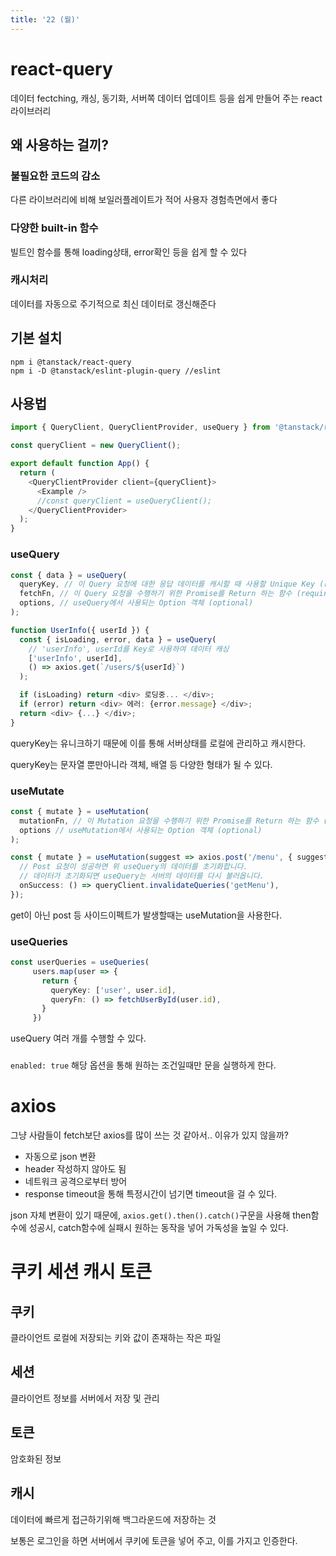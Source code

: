 ```yaml
---
title: '22 (월)'
---
```


# react-query

데이터 fectching, 캐싱, 동기화, 서버쪽 데이터 업데이트 등을 쉽게 만들어 주는 react 라이브러리

## 왜 사용하는 걸끼?

### 불필요한 코드의 감소

다른 라이브러리에 비해 보일러플레이트가 적어 사용자 경험측면에서 좋다

### 다양한 built-in 함수

빌트인 함수를 통해 loading상태, error확인 등을 쉽게 할 수 있다

### 캐시처리

데이터를 자동으로 주기적으로 최신 데이터로 갱신해준다

## 기본 설치

```
npm i @tanstack/react-query
npm i -D @tanstack/eslint-plugin-query //eslint
```

## 사용법

```ts
import { QueryClient, QueryClientProvider, useQuery } from '@tanstack/react-query';

const queryClient = new QueryClient();

export default function App() {
  return (
    <QueryClientProvider client={queryClient}>
      <Example />
      //const queryClient = useQueryClient();
    </QueryClientProvider>
  );
}
```

### useQuery

```ts
const { data } = useQuery(
  queryKey, // 이 Query 요청에 대한 응답 데이터를 캐시할 때 사용할 Unique Key (required)
  fetchFn, // 이 Query 요청을 수행하기 위한 Promise를 Return 하는 함수 (required)
  options, // useQuery에서 사용되는 Option 객체 (optional)
);

function UserInfo({ userId }) {
  const { isLoading, error, data } = useQuery(
    // 'userInfo', userId를 Key로 사용하여 데이터 캐싱
    ['userInfo', userId],
    () => axios.get(`/users/${userId}`)
  );

  if (isLoading) return <div> 로딩중... </div>;
  if (error) return <div> 에러: {error.message} </div>;
  return <div> {...} </div>;
}
```

queryKey는 유니크하기 때문에 이를 통해 서버상태를 로컬에 관리하고 캐시한다.

queryKey는 문자열 뿐만아니라 객체, 배열 등 다양한 형태가 될 수 있다.

### useMutate

```ts
const { mutate } = useMutation(
  mutationFn, // 이 Mutation 요청을 수행하기 위한 Promise를 Return 하는 함수 (required)
  options // useMutation에서 사용되는 Option 객체 (optional)
);

const { mutate } = useMutation(suggest => axios.post('/menu', { suggest }), {
  // Post 요청이 성공하면 위 useQuery의 데이터를 초기화합니다.
  // 데이터가 초기화되면 useQuery는 서버의 데이터를 다시 불러옵니다.
  onSuccess: () => queryClient.invalidateQueries('getMenu'),
});
```

get이 아닌 post 등 사이드이펙트가 발생할때는 useMutation을 사용한다.

### useQueries

```ts
const userQueries = useQueries(
     users.map(user => {
       return {
         queryKey: ['user', user.id],
         queryFn: () => fetchUserById(user.id),
       }
     })
```

useQuery 여러 개를 수행할 수 있다.

###

`enabled: true` 해당 옵션을 통해 원하는 조건일때만 문을 실행하게 한다.

# axios

그냥 사람들이 fetch보단 axios를 많이 쓰는 것 같아서.. 이유가 있지 않을까?

- 자동으로 json 변환
- header 작성하지 않아도 됨
- 네트워크 공격으로부터 방어
- response timeout을 통해 특정시간이 넘기면 timeout을 걸 수 있다.

json 자체 변환이 있기 때문에, `axios.get().then().catch()`구문을 사용해 then함수에 성공시, catch함수에 실패시 원하는 동작을 넣어 가독성을 높일 수 있다.

# 쿠키 세션 캐시 토큰

## 쿠키

클라이언트 로컬에 저장되는 키와 값이 존재하는 작은 파일

## 세션

클라이언트 정보를 서버에서 저장 및 관리

## 토큰

암호화된 정보

## 캐시

데이터에 빠르게 접근하기위해 백그라운드에 저장하는 것

보통은 로그인을 하면 서버에서 쿠키에 토큰을 넣어 주고, 이를 가지고 인증한다.
